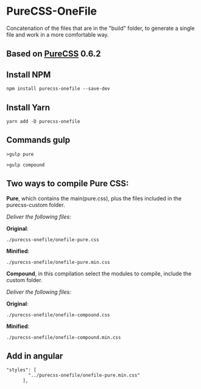 # PureCSS-OneFile
Concatenation of the files that are in the "build" folder, to generate a single file and work in a more comfortable way.

## Based on [PureCSS](https://purecss.io/) 0.6.2

## Install NPM

```
npm install purecss-onefile --save-dev
```

## Install Yarn

```
yarn add -D purecss-onefile
```

## Commands gulp

```
>gulp pure

>gulp compound
```
## Two ways to compile Pure CSS:

**Pure**, which contains the main(pure.css), plus the files included in the purecss-custom folder.

_Deliver the following files:_


**Original**:
```
./purecss-onefile/onefile-pure.css
```

**Minified**:
```
./purecss-onefile/onefile-pure.min.css
```

**Compound**, in this compilation select the modules to compile, include the custom folder.

_Deliver the following files:_


**Original**:
```
./purecss-onefile/onefile-compound.css
```

**Minified**:
```
./purecss-onefile/onefile-compound.min.css
```


## Add in angular

```
"styles": [
        "../purecss-onefile/onefile-pure.min.css"
      ],
```  
